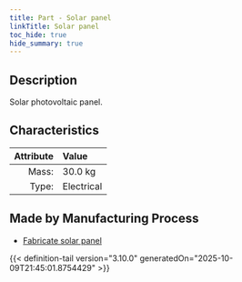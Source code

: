 ```yaml
---
title: Part - Solar panel
linkTitle: Solar panel
toc_hide: true
hide_summary: true
---
```

<!-- This is generated by the MarsSim HelpGenertor, do not edit. -->

## Description
Solar photovoltaic panel.

## Characteristics

| Attribute      | Value |
|--------:|:------|
|Mass:|30.0 kg|
|Type:|Electrical|

## Made by Manufacturing Process

- [Fabricate solar panel](/docs/definitions/process/fabricate-solar-panel)




{{< definition-tail version="3.10.0" generatedOn="2025-10-09T21:45:01.8754429" >}}



